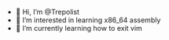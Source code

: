 - 👋 Hi, I’m @Trepolist
- 👀 I’m interested in learning x86_64 assembly
- 🌱 I’m currently learning how to exit vim

<!---
Trepolist/Trepolist is a ✨ special ✨ repository because its `README.md` (this file) appears on your GitHub profile.
You can click the Preview link to take a look at your changes.
--->
